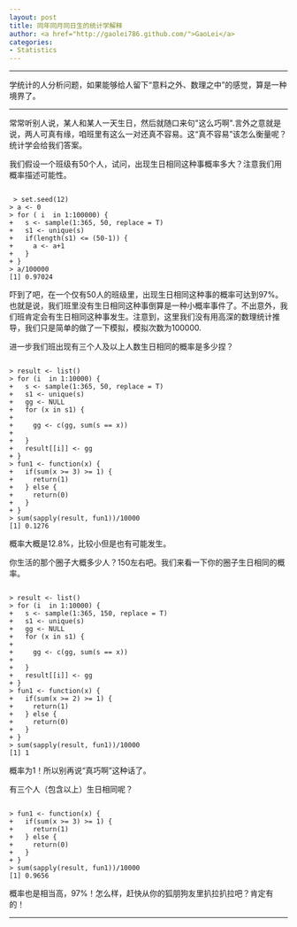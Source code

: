 ```yaml
---
layout: post
title: 同年同月同日生的统计学解释
author: <a href="http://gaolei786.github.com/">GaoLei</a>
categories:
- Statistics
---
```



---
学统计的人分析问题，如果能够给人留下“意料之外、数理之中”的感觉，算是一种境界了。

---
常常听别人说，某人和某人一天生日，然后就随口来句"这么巧啊".言外之意就是说，两人可真有缘，咱班里有这么一对还真不容易。这“真不容易”该怎么衡量呢？统计学会给我们答案。

我们假设一个班级有50个人，试问，出现生日相同这种事概率多大？注意我们用概率描述可能性。

<pre><code>
 > set.seed(12)
> a <- 0
> for ( i  in 1:100000) {
+   s <- sample(1:365, 50, replace = T)
+   s1 <- unique(s)
+   if(length(s1) <= (50-1)) {
+     a <- a+1
+   }
+ }
> a/100000
[1] 0.97024
</code></pre>

吓到了吧，在一个仅有50人的班级里，出现生日相同这种事的概率可达到97%。也就是说，我们班里没有生日相同这种事倒算是一种小概率事件了。不出意外，我们班肯定会有生日相同这种事发生。注意到，这里我们没有用高深的数理统计推导，我们只是简单的做了一下模拟，模拟次数为100000.

进一步我们班出现有三个人及以上人数生日相同的概率是多少捏？

<pre><code>
> result <- list()
> for (i  in 1:10000) {
+   s <- sample(1:365, 50, replace = T)
+   s1 <- unique(s)
+   gg <- NULL
+   for (x in s1) {
+     
+     gg <- c(gg, sum(s == x))
+   
+   }
+   result[[i]] <- gg
+ }
> fun1 <- function(x) {
+   if(sum(x >= 3) >= 1) {
+     return(1)
+   } else {
+     return(0)
+   }
+ }
> sum(sapply(result, fun1))/10000
[1] 0.1276
</code></pre>

概率大概是12.8%，比较小但是也有可能发生。

你生活的那个圈子大概多少人？150左右吧。我们来看一下你的圈子生日相同的概率。
<pre><code>
> result <- list()
> for (i  in 1:10000) {
+   s <- sample(1:365, 150, replace = T)
+   s1 <- unique(s)
+   gg <- NULL
+   for (x in s1) {
+     
+     gg <- c(gg, sum(s == x))
+   
+   }
+   result[[i]] <- gg
+ }
> fun1 <- function(x) {
+   if(sum(x >= 2) >= 1) {
+     return(1)
+   } else {
+     return(0)
+   }
+ }
> sum(sapply(result, fun1))/10000
[1] 1
</code></pre>

概率为1！所以别再说“真巧啊”这种话了。

有三个人（包含以上）生日相同呢？
<pre><code>
> fun1 <- function(x) {
+   if(sum(x >= 3) >= 1) {
+     return(1)
+   } else {
+     return(0)
+   }
+ }
> sum(sapply(result, fun1))/10000
[1] 0.9656
</code></pre>

概率也是相当高，97%！怎么样，赶快从你的狐朋狗友里扒拉扒拉吧？肯定有的！



---

